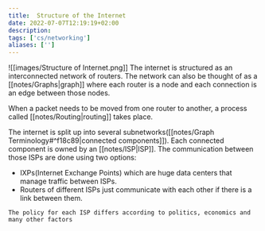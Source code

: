 ```yaml
---
title:  Structure of the Internet
date: 2022-07-07T12:19:19+02:00
description: 
tags: ['cs/networking']
aliases: ['']
---
```

![[images/Structure of Internet.png]]
The internet is structured as an interconnected network of routers. The network can also be thought of as a [[notes/Graphs|graph]] where each router is a node and each connection is an edge between those nodes. 

When a packet needs to be moved from one router to another, a process called [[notes/Routing|routing]] takes place.

The internet is split up into several subnetworks([[notes/Graph Terminology#^f18c89|connected components]]). Each connected component is owned by an [[notes/ISP|ISP]]. The communication between those ISPs are done using two options:
* IXPs(Internet Exchange Points) which are huge data centers that manage traffic between ISPs.
* Routers of different ISPs just communicate with each other if there is a link between them.
```ad-info
The policy for each ISP differs according to politics, economics and many other factors
```